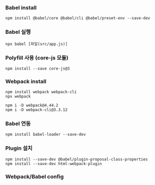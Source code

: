 ### Babel install
```
npm install @babel/core @babel/cli @babel/preset-env --save-dev
```
### Babel 실행
```
npx babel [파일(src/app.js)]
```
### Polyfill 사용 (core-js 모듈)
```
npm install --save core-js@3
```
### Webpack install
```
npm install webpack webpack-cli
npx webpack
```
```
npm i -D webpack@4.44.2
npm i -D webpack-cli@3.3.12
```
### Babel 연동
```
npm install babel-loader --save-dev
```
### Plugin 설치
```
npm install --save-dev @babel/plugin-proposal-class-properties
npm install --save-dev html-webpack-plugin
```
### Webpack/Babel config

